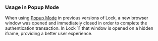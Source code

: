 ### Usage in Popup Mode

When using [Popup Mode](libraries/lock/authentication-modes#popup-mode) in previous versions of Lock, a new browser window was opened and immediately closed in order to complete the authentication transaction. In Lock 11 that window is opened on a hidden iframe, providing a better user experience. 
